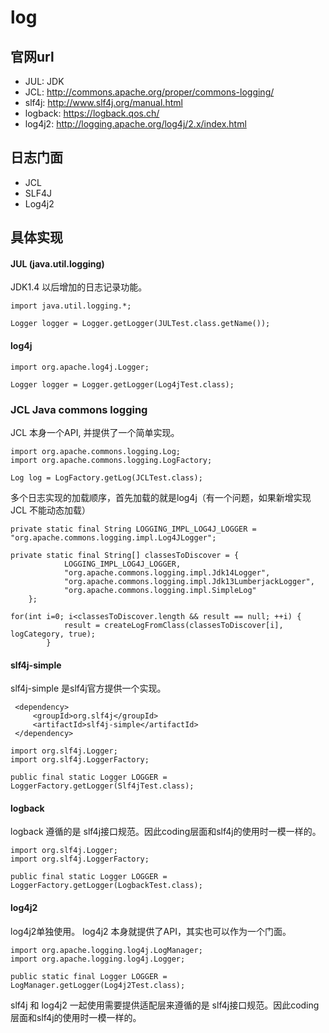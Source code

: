 # log
## 官网url
* JUL: JDK
* JCL: http://commons.apache.org/proper/commons-logging/
* slf4j: http://www.slf4j.org/manual.html
* logback: https://logback.qos.ch/
* log4j2: http://logging.apache.org/log4j/2.x/index.html

## 日志门面
* JCL
* SLF4J
* Log4j2
 
## 具体实现
#### JUL (java.util.logging)
JDK1.4 以后增加的日志记录功能。
```
import java.util.logging.*;

Logger logger = Logger.getLogger(JULTest.class.getName());
```

#### log4j

```
import org.apache.log4j.Logger;

Logger logger = Logger.getLogger(Log4jTest.class);
```

### JCL  Java commons logging
JCL 本身一个API, 并提供了一个简单实现。 
```
import org.apache.commons.logging.Log;
import org.apache.commons.logging.LogFactory;

Log log = LogFactory.getLog(JCLTest.class);
```
多个日志实现的加载顺序，首先加载的就是log4j（有一个问题，如果新增实现JCL 不能动态加载）
```
private static final String LOGGING_IMPL_LOG4J_LOGGER = "org.apache.commons.logging.impl.Log4JLogger";

private static final String[] classesToDiscover = {
            LOGGING_IMPL_LOG4J_LOGGER,
            "org.apache.commons.logging.impl.Jdk14Logger",
            "org.apache.commons.logging.impl.Jdk13LumberjackLogger",
            "org.apache.commons.logging.impl.SimpleLog"
    };

for(int i=0; i<classesToDiscover.length && result == null; ++i) {
            result = createLogFromClass(classesToDiscover[i], logCategory, true);
        }
``` 

#### slf4j-simple
slf4j-simple 是slf4j官方提供一个实现。
````
 <dependency>
     <groupId>org.slf4j</groupId>
     <artifactId>slf4j-simple</artifactId>
 </dependency>
````
```
import org.slf4j.Logger;
import org.slf4j.LoggerFactory;

public final static Logger LOGGER = LoggerFactory.getLogger(Slf4jTest.class);
```

#### logback 
logback 遵循的是 slf4j接口规范。因此coding层面和slf4j的使用时一模一样的。
```
import org.slf4j.Logger;
import org.slf4j.LoggerFactory;

public final static Logger LOGGER = LoggerFactory.getLogger(LogbackTest.class);
```

#### log4j2
log4j2单独使用。
log4j2 本身就提供了API，其实也可以作为一个门面。
```
import org.apache.logging.log4j.LogManager;
import org.apache.logging.log4j.Logger;

public static final Logger LOGGER = LogManager.getLogger(Log4j2Test.class);
```

slf4j 和 log4j2 一起使用需要提供适配层来遵循的是 slf4j接口规范。因此coding层面和slf4j的使用时一模一样的。



 







